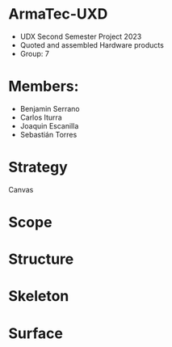 # ArmaTec-UXD
- UDX Second Semester Project 2023
- Quoted and assembled Hardware products
- Group: 7

# Members:
- Benjamin Serrano
- Carlos Iturra
- Joaquin Escanilla
- Sebastián Torres

# Strategy
Canvas
# Scope

# Structure

# Skeleton

# Surface
